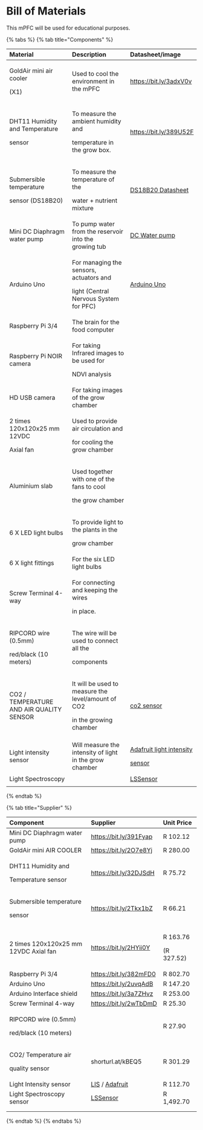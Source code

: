# Bill of Materials

This mPFC will be used for educational purposes.

{% tabs %}
{% tab title="Components" %}
<table>
  <thead>
    <tr>
      <th style="text-align:left">Material</th>
      <th style="text-align:left">Description</th>
      <th style="text-align:left">Datasheet/image</th>
    </tr>
  </thead>
  <tbody>
    <tr>
      <td style="text-align:left">
        <p>GoldAir mini air cooler</p>
        <p>(X1)</p>
      </td>
      <td style="text-align:left">Used to cool the environment in the mPFC</td>
      <td style="text-align:left"><a href="https://bit.ly/3adxV0v">https://bit.ly/3adxV0v</a>
      </td>
    </tr>
    <tr>
      <td style="text-align:left">
        <p>DHT11 Humidity and Temperature</p>
        <p>sensor</p>
      </td>
      <td style="text-align:left">
        <p>To measure the ambient humidity and</p>
        <p>temperature in the grow box.</p>
      </td>
      <td style="text-align:left"><a href="https://bit.ly/389U52F">https://bit.ly/389U52F</a>
      </td>
    </tr>
    <tr>
      <td style="text-align:left">
        <p>Submersible temperature</p>
        <p>sensor (DS18B20)</p>
      </td>
      <td style="text-align:left">
        <p>To measure the temperature of the</p>
        <p>water + nutrient mixture</p>
      </td>
      <td style="text-align:left"><a href="https://cdn-shop.adafruit.com/datasheets/DS18B20.pdf">DS18B20 Datasheet</a>
      </td>
    </tr>
    <tr>
      <td style="text-align:left">Mini DC Diaphragm water pump</td>
      <td style="text-align:left">To pump water from the reservoir into the
        <br />growing tub</td>
      <td style="text-align:left"><a href="https://www.mantech.co.za/Datasheets/Products/180742_SGT.pdf">DC Water pump</a>
      </td>
    </tr>
    <tr>
      <td style="text-align:left">Arduino Uno</td>
      <td style="text-align:left">
        <p>For managing the sensors, actuators and</p>
        <p>light (Central Nervous System for PFC)</p>
      </td>
      <td style="text-align:left"><a href="https://www.mantech.co.za/Datasheets/Products/ST1025.pdf">Arduino Uno</a>
      </td>
    </tr>
    <tr>
      <td style="text-align:left">Raspberry Pi 3/4</td>
      <td style="text-align:left">The brain for the food computer</td>
      <td style="text-align:left"></td>
    </tr>
    <tr>
      <td style="text-align:left">Raspberry Pi NOIR camera</td>
      <td style="text-align:left">
        <p>For taking Infrared images to be used for</p>
        <p>NDVI analysis</p>
      </td>
      <td style="text-align:left"></td>
    </tr>
    <tr>
      <td style="text-align:left">HD USB camera</td>
      <td style="text-align:left">For taking images of the grow chamber</td>
      <td style="text-align:left"></td>
    </tr>
    <tr>
      <td style="text-align:left">
        <p>2 times 120x120x25 mm 12VDC</p>
        <p>Axial fan</p>
      </td>
      <td style="text-align:left">
        <p>Used to provide air circulation and</p>
        <p>for cooling the grow chamber</p>
      </td>
      <td style="text-align:left"></td>
    </tr>
    <tr>
      <td style="text-align:left">Aluminium slab</td>
      <td style="text-align:left">
        <p>Used together with one of the fans to cool</p>
        <p>the grow chamber</p>
      </td>
      <td style="text-align:left"></td>
    </tr>
    <tr>
      <td style="text-align:left">6 X LED light bulbs</td>
      <td style="text-align:left">
        <p>To provide light to the plants in the</p>
        <p>grow chamber</p>
      </td>
      <td style="text-align:left"></td>
    </tr>
    <tr>
      <td style="text-align:left">6 X light fittings</td>
      <td style="text-align:left">For the six LED light bulbs</td>
      <td style="text-align:left"></td>
    </tr>
    <tr>
      <td style="text-align:left">Screw Terminal 4-way</td>
      <td style="text-align:left">
        <p>For connecting and keeping the wires</p>
        <p>in place.</p>
      </td>
      <td style="text-align:left">
        <img src="../.gitbook/assets/image (24).png" alt/>
      </td>
    </tr>
    <tr>
      <td style="text-align:left">
        <p>RIPCORD wire (0.5mm)</p>
        <p>red/black (10 meters)</p>
      </td>
      <td style="text-align:left">
        <p>The wire will be used to connect all the</p>
        <p>components</p>
      </td>
      <td style="text-align:left"></td>
    </tr>
    <tr>
      <td style="text-align:left">CO2 / TEMPERATURE AND AIR QUALITY SENSOR</td>
      <td style="text-align:left">
        <p>It will be used to measure the level/amount of CO2</p>
        <p>in the growing chamber</p>
      </td>
      <td style="text-align:left"><a href="https://shorturl.at/kGX67">co2 sensor</a>
      </td>
    </tr>
    <tr>
      <td style="text-align:left">Light intensity sensor</td>
      <td style="text-align:left">Will measure the intensity of light in the grow chamber</td>
      <td style="text-align:left">
        <p><a href="https://www.adafruit.com/product/4162">Adafruit light intensity</a>
        </p>
        <p><a href="https://www.adafruit.com/product/4162">sensor</a>
        </p>
      </td>
    </tr>
    <tr>
      <td style="text-align:left">Light Spectroscopy</td>
      <td style="text-align:left"></td>
      <td style="text-align:left"><a href="https://cdn.sparkfun.com/assets/f/a/1/b/5/IR_LED.pdf">LSSensor</a>
      </td>
    </tr>
    <tr>
      <td style="text-align:left"></td>
      <td style="text-align:left"></td>
      <td style="text-align:left"></td>
    </tr>
  </tbody>
</table>
{% endtab %}

{% tab title="Supplier" %}
<table>
  <thead>
    <tr>
      <th style="text-align:left">Component</th>
      <th style="text-align:left">Supplier</th>
      <th style="text-align:left">Unit Price</th>
    </tr>
  </thead>
  <tbody>
    <tr>
      <td style="text-align:left">Mini DC Diaphragm water pump</td>
      <td style="text-align:left"><a href="https://bit.ly/391Fyap">https://bit.ly/391Fyap</a>
      </td>
      <td style="text-align:left">R 102.12</td>
    </tr>
    <tr>
      <td style="text-align:left">GoldAir mini AIR COOLER</td>
      <td style="text-align:left"><a href="https://bit.ly/2O7e8Yj">https://bit.ly/2O7e8Yj</a>
      </td>
      <td style="text-align:left">R 280.00</td>
    </tr>
    <tr>
      <td style="text-align:left">
        <p>DHT11 Humidity and</p>
        <p>Temperature sensor</p>
      </td>
      <td style="text-align:left"><a href="https://bit.ly/32DJSdH">https://bit.ly/32DJSdH</a>
      </td>
      <td style="text-align:left">R 75.72</td>
    </tr>
    <tr>
      <td style="text-align:left">
        <p>Submersible temperature</p>
        <p>sensor</p>
      </td>
      <td style="text-align:left"><a href="https://bit.ly/2Tkx1bZ">https://bit.ly/2Tkx1bZ</a>
      </td>
      <td style="text-align:left">R 66.21</td>
    </tr>
    <tr>
      <td style="text-align:left">2 times 120x120x25 mm
        <br />12VDC Axial fan</td>
      <td style="text-align:left"><a href="https://bit.ly/2HYii0Y">https://bit.ly/2HYii0Y</a>
      </td>
      <td style="text-align:left">
        <p>R 163.76</p>
        <p>(R 327.52)</p>
      </td>
    </tr>
    <tr>
      <td style="text-align:left">Raspberry Pi 3/4</td>
      <td style="text-align:left"><a href="https://bit.ly/382mFD0">https://bit.ly/382mFD0</a>
      </td>
      <td style="text-align:left">R 802.70</td>
    </tr>
    <tr>
      <td style="text-align:left">Arduino Uno</td>
      <td style="text-align:left"><a href="https://bit.ly/2uvqAdB">https://bit.ly/2uvqAdB</a>
      </td>
      <td style="text-align:left">R 147.20</td>
    </tr>
    <tr>
      <td style="text-align:left">Arduino Interface shield</td>
      <td style="text-align:left"><a href="https://bit.ly/3a7ZHvz">https://bit.ly/3a7ZHvz</a>
      </td>
      <td style="text-align:left">R 253.00</td>
    </tr>
    <tr>
      <td style="text-align:left">Screw Terminal 4-way</td>
      <td style="text-align:left"><a href="https://bit.ly/2wTbDmD">https://bit.ly/2wTbDmD</a>
      </td>
      <td style="text-align:left">R 25.30</td>
    </tr>
    <tr>
      <td style="text-align:left">
        <p>RIPCORD wire (0.5mm)</p>
        <p>red/black (10 meters)</p>
      </td>
      <td style="text-align:left"></td>
      <td style="text-align:left">R 27.90</td>
    </tr>
    <tr>
      <td style="text-align:left">
        <p>CO2/ Temperature air</p>
        <p>quality sensor</p>
      </td>
      <td style="text-align:left">shorturl.at/kBEQ5</td>
      <td style="text-align:left">R 301.29</td>
    </tr>
    <tr>
      <td style="text-align:left">Light Intensity sensor</td>
      <td style="text-align:left"><a href="https://shorturl.at/knETW">LIS</a> / <a href="https://www.robotics.org.za/AF4162">Adafruit</a>
      </td>
      <td style="text-align:left">R 112.70</td>
    </tr>
    <tr>
      <td style="text-align:left">Light Spectroscopy sensor</td>
      <td style="text-align:left"><a href="https://shorturl.at/yIMT2">LSSensor</a>
      </td>
      <td style="text-align:left">R 1,492.70</td>
    </tr>
    <tr>
      <td style="text-align:left"></td>
      <td style="text-align:left"></td>
      <td style="text-align:left"></td>
    </tr>
    <tr>
      <td style="text-align:left"></td>
      <td style="text-align:left"></td>
      <td style="text-align:left"></td>
    </tr>
  </tbody>
</table>
{% endtab %}
{% endtabs %}

